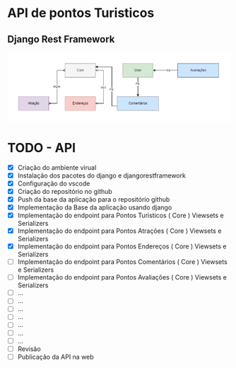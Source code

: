 # API de pontos Turisticos

## Django Rest Framework

![Diagram](./diagram.png)

# TODO - API

- [X] Criação do ambiente virual
- [X] Instalação dos pacotes do django e djangorestframework
- [X] Configuração do vscode
- [X] Criação do repositório no github
- [X] Push da base da aplicação para o repositório github
- [X] Implementação da Base da aplicação usando django
- [X] Implementação do endpoint para Pontos Turisticos ( Core ) Viewsets e Serializers
- [X] Implementação do endpoint para Pontos Atrações ( Core ) Viewsets e Serializers
- [X] Implementação do endpoint para Pontos Endereços ( Core ) Viewsets e Serializers
- [ ] Implementação do endpoint para Pontos Comentários ( Core ) Viewsets e Serializers
- [ ] Implementação do endpoint para Pontos Avaliações ( Core ) Viewsets e Serializers
- [ ] ...
- [ ] ...
- [ ] ...
- [ ] ...
- [ ] ...
- [ ] ...
- [ ] ...
- [ ] Revisão
- [ ] Publicação da API na web